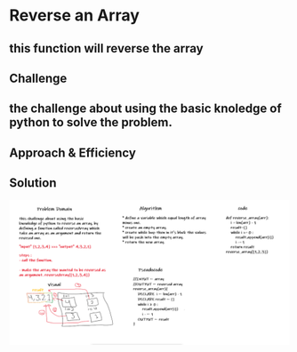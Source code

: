# Reverse an Array

## this function will reverse the array

## Challenge

## the challenge about using the basic knoledge of python to solve the problem.

## Approach & Efficiency
<!-- What approach did you take? Why? What is the Big O space/time for this approach? -->

## Solution

![whiteboard](data_structures_and_algorithms/assets/array-reverse.png)
